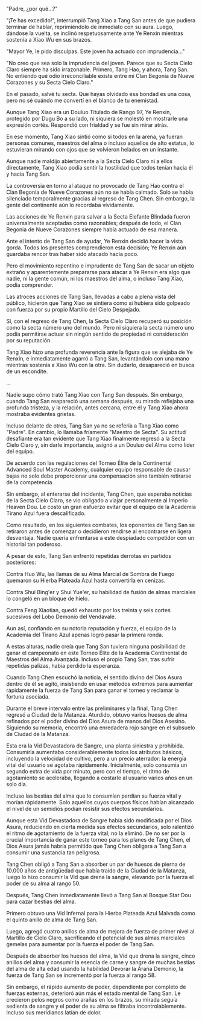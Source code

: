 
"Padre, ¿por qué…?"

"¡Te has excedido!", interrumpió Tang Xiao a Tang San antes de que pudiera terminar de hablar, reprimiéndolo de inmediato con su aura. Luego, dándose la vuelta, se inclinó respetuosamente ante Ye Renxin mientras sostenía a Xiao Wu en sus brazos.

"Mayor Ye, le pido disculpas. Este joven ha actuado con imprudencia..."

"No creo que sea solo la imprudencia del joven. Parece que su Secta Cielo Claro siempre ha sido irrazonable. Primero, Tang Hao, y ahora, Tang San. No entiendo qué odio irreconciliable existe entre mi Clan Begonia de Nueve Corazones y su Secta Cielo Claro."

En el pasado, salvé tu secta. Que hayas olvidado esa bondad es una cosa, pero no sé cuándo me convertí en el blanco de tu enemistad.

Aunque Tang Xiao era un Douluo Titulado de Rango 97, Ye Renxin, protegido por Dugu Bo a su lado, ni siquiera se molestó en mostrarle una expresión cortés. Respondió con frialdad y se fue sin mirar atrás.

En ese momento, Tang Xiao sintió como si todos en la arena, ya fueran personas comunes, maestros del alma o incluso aquellos de alto estatus, lo estuvieran mirando con ojos que se volvieron helados en un instante.

Aunque nadie maldijo abiertamente a la Secta Cielo Claro ni a ellos directamente, Tang Xiao podía sentir la hostilidad que todos tenían hacia él y hacia Tang San.

La controversia en torno al ataque no provocado de Tang Hao contra el Clan Begonia de Nueve Corazones aún no se había calmado. Solo se había silenciado temporalmente gracias al regreso de Tang Chen. Sin embargo, la gente del continente aún lo recordaba vívidamente.

Las acciones de Ye Renxin para salvar a la Secta Elefante Blindada fueron universalmente aceptadas como razonables; después de todo, el Clan Begonia de Nueve Corazones siempre había actuado de esa manera.

Ante el intento de Tang San de ayudar, Ye Renxin decidió hacer la vista gorda. Todos los presentes comprendieron esta decisión; Ye Renxin aún guardaba rencor tras haber sido atacado hacía poco.

Pero el movimiento repentino e imprudente de Tang San de sacar un objeto extraño y aparentemente prepararse para atacar a Ye Renxin era algo que nadie, ni la gente común, ni los maestros del alma, o incluso Tang Xiao, podía comprender.

Las atroces acciones de Tang San, llevadas a cabo a plena vista del público, hicieron que Tang Xiao se sintiera como si hubiera sido golpeado con fuerza por su propio Martillo del Cielo Despejado.

Sí, con el regreso de Tang Chen, la Secta Cielo Claro recuperó su posición como la secta número uno del mundo. Pero ni siquiera la secta número uno podía permitirse actuar sin ningún sentido de propiedad ni consideración por su reputación.

Tang Xiao hizo una profunda reverencia ante la figura que se alejaba de Ye Renxin, e inmediatamente agarró a Tang San, levantándolo con una mano mientras sostenía a Xiao Wu con la otra. Sin dudarlo, desapareció en busca de un escondite.

...

Nadie supo cómo trató Tang Xiao con Tang San después. Sin embargo, cuando Tang San reapareció una semana después, su mirada reflejaba una profunda tristeza, y la relación, antes cercana, entre él y Tang Xiao ahora mostraba evidentes grietas.

Incluso delante de otros, Tang San ya no se refería a Tang Xiao como "Padre". En cambio, lo llamaba fríamente "Maestro de Secta". Su actitud desafiante era tan evidente que Tang Xiao finalmente regresó a la Secta Cielo Claro y, sin darle importancia, asignó a un Douluo del Alma como líder del equipo.

De acuerdo con las regulaciones del Torneo Élite de la Continental Advanced Soul Master Academy, cualquier equipo responsable de causar bajas no solo debe proporcionar una compensación sino también retirarse de la competencia.

Sin embargo, al enterarse del incidente, Tang Chen, que esperaba noticias de la Secta Cielo Claro, se vio obligado a viajar personalmente al Imperio Heaven Dou. Le costó un gran esfuerzo evitar que el equipo de la Academia Tirano Azul fuera descalificado.

Como resultado, en los siguientes combates, los oponentes de Tang San se retiraron antes de comenzar o decidieron rendirse al encontrarse en ligera desventaja. Nadie quería enfrentarse a este despiadado competidor con un historial tan poderoso.

A pesar de esto, Tang San enfrentó repetidas derrotas en partidos posteriores:

Contra Huo Wu, las llamas de su Alma Marcial de Sombra de Fuego quemaron su Hierba Plateada Azul hasta convertirla en cenizas.

Contra Shui Bing'er y Shui Yue'er, su habilidad de fusión de almas marciales lo congeló en un bloque de hielo.

Contra Feng Xiaotian, quedó exhausto por los treinta y seis cortes sucesivos del Lobo Demonio del Vendavale.

Aun así, confiando en su notoria reputación y fuerza, el equipo de la Academia del Tirano Azul apenas logró pasar la primera ronda.

A estas alturas, nadie creía que Tang San tuviera ninguna posibilidad de ganar el campeonato en este Torneo Élite de la Academia Continental de Maestros del Alma Avanzada. Incluso el propio Tang San, tras sufrir repetidas palizas, había perdido la esperanza.

Cuando Tang Chen escuchó la noticia, el sentido divino del Dios Asura dentro de él se agitó, insistiendo en usar métodos extremos para aumentar rápidamente la fuerza de Tang San para ganar el torneo y reclamar la fortuna asociada.

Durante el breve intervalo entre las preliminares y la final, Tang Chen regresó a Ciudad de la Matanza. Aturdido, obtuvo varios huesos de alma refinados por el poder divino del Dios Asura de manos del Dios Asesino. Siguiendo su memoria, encontró una enredadera rojo sangre en el subsuelo de Ciudad de la Matanza.

Esta era la Vid Devastadora de Sangre, una planta siniestra y prohibida. Consumirla aumentaba considerablemente todos los atributos básicos, incluyendo la velocidad de cultivo, pero a un precio aterrador: la energía vital del usuario se agotaba rápidamente. Inicialmente, solo consumía un segundo extra de vida por minuto, pero con el tiempo, el ritmo de agotamiento se aceleraba, llegando a costarle al usuario varios años en un solo día.

Incluso las bestias del alma que lo consumían perdían su fuerza vital y morían rápidamente. Solo aquellos cuyos cuerpos físicos habían alcanzado el nivel de un semidiós podían resistir sus efectos secundarios.

Aunque esta Vid Devastadora de Sangre había sido modificada por el Dios Asura, reduciendo en cierta medida sus efectos secundarios, solo ralentizó el ritmo de agotamiento de la fuerza vital; no la eliminó. De no ser por la crucial importancia de ganar este torneo para los planes de Tang Chen, el Dios Asura jamás habría permitido que Tang Chen obligara a Tang San a consumir una sustancia tan peligrosa.

Tang Chen obligó a Tang San a absorber un par de huesos de pierna de 10.000 años de antigüedad que había traído de la Ciudad de la Matanza, luego lo hizo consumir la Vid que drena la sangre, elevando por la fuerza el poder de su alma al rango 50.

Después, Tang Chen inmediatamente llevó a Tang San al Bosque Star Dou para cazar bestias del alma.

Primero obtuvo una Vid Infernal para la Hierba Plateada Azul Malvada como el quinto anillo de alma de Tang San.

Luego, agregó cuatro anillos de alma de mejora de fuerza de primer nivel al Martillo de Cielo Claro, sacrificando el potencial de sus almas marciales gemelas para aumentar por la fuerza el poder de Tang San.

Después de absorber los huesos del alma, la Vid que drena la sangre, cinco anillos del alma y consumir la esencia de carne y sangre de muchas bestias del alma de alta edad usando la habilidad Devorar la Araña Demonio, la fuerza de Tang San se incrementó por la fuerza al rango 58.

Sin embargo, el rápido aumento de poder, dependiente por completo de fuerzas externas, deterioró aún más el estado mental de Tang San. Le crecieron pelos negros como arañas en los brazos, su mirada seguía sedienta de sangre y el poder de su alma se filtraba incontrolablemente. Incluso sus meridianos latían de dolor.